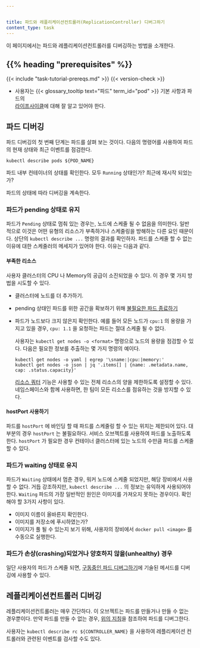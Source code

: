 ```yaml
---


title: 파드와 레플리케이션컨트롤러(ReplicationController) 디버그하기
content_type: task
---
```


<!-- overview -->

이 페이지에서는 파드와 레플리케이션컨트롤러를 디버깅하는 방법을 소개한다.

## {{% heading "prerequisites" %}}


{{< include "task-tutorial-prereqs.md" >}} {{< version-check >}}

* 사용자는
  {{< glossary_tooltip text="파드" term_id="pod" >}} 기본 사항과 파드의  
  [라이프사이클](/ko/docs/concepts/workloads/pods/pod-lifecycle/)에 대해 잘 알고 있어야 한다.

<!-- steps -->

## 파드 디버깅

파드 디버깅의 첫 번째 단계는 파드를 살펴 보는 것이다. 다음의 명령어를
사용하여 파드의 현재 상태와 최근 이벤트를 점검한다.

```shell
kubectl describe pods ${POD_NAME}
```

파드 내부 컨테이너의 상태를 확인한다. 모두 `Running` 상태인가?
최근에 재시작 되었는가?

파드의 상태에 따라 디버깅을 계속한다.

### 파드가 pending 상태로 유지

파드가 `Pending` 상태로 멈춰 있는 경우는, 노드에 스케줄 될 수 없음을 의미한다.
일반적으로 이것은 어떤 유형의 리소스가 부족하거나 스케줄링을 방해하는 다른 요인 때문이다.
상단의 `kubectl describe ...` 명령의 결과를 확인하자.
파드를 스케줄 할 수 없는 이유에 대한 스케줄러의 메세지가 있어야 한다.
이유는 다음과 같다.

#### 부족한 리소스

사용자 클러스터의 CPU 나 Memory의 공급이 소진되었을 수 있다. 이 경우
몇 가지 방법을 시도할 수 있다.

* 클러스터에 노드를 더 추가하기.

* pending 상태인 파드를 위한 공간을 확보하기 위해
  [불필요한 파드 종료하기](/ko/docs/concepts/workloads/pods/pod-lifecycle/#pod-termination)

* 파드가 노드보다 크지 않은지 확인한다. 예를 들어 모든
  노드가 `cpu:1` 의 용량을 가지고 있을 경우, `cpu: 1.1` 을 요청하는 파드는
  절대 스케줄 될 수 없다.

	사용자는 `kubectl get nodes -o <format>` 명령으로 노드의
	용량을 점검할 수 있다. 다음은 필요한 정보를 추출하는 몇 가지
	명령의 예이다.

    ```shell
    kubectl get nodes -o yaml | egrep '\sname:|cpu:|memory:'
    kubectl get nodes -o json | jq '.items[] | {name: .metadata.name, cap: .status.capacity}'
    ```

  [리소스 쿼터](/ko/docs/concepts/policy/resource-quotas/)
  기능은 사용할 수 있는 전체 리소스의 양을 제한하도록 설정할 수 있다.
  네임스페이스와 함께 사용하면,
  한 팀이 모든 리소스를 점유하는 것을 방지할 수 있다.

#### hostPort 사용하기

파드를 `hostPort` 에 바인딩 할 때 파드를 스케줄링 할 수 있는
위치는 제한되어 있다. 대부분의 경우 `hostPort` 는 불필요하다. 서비스 오브젝트를
사용하여 파드를 노출하도록 한다. `hostPort` 가 필요한 경우
컨테이너 클러스터에 있는 노드의 수만큼 파드를 스케줄 할 수 있다.

### 파드가 waiting 상태로 유지

파드가 `Waiting` 상태에서 멈춘 경우, 워커 노드에 스케줄 되었지만, 해당 장비에서 사용할 수 없다.
거듭 강조하지만, `kubectl describe ...` 의 정보는 유익하게 사용되어야 한다.
`Waiting` 파드의 가장 일반적인 원인은 이미지를 가져오지 못하는 경우이다.
확인해야 할 3가지 사항이 있다.

* 이미지 이름이 올바른지 확인한다.
* 이미지를 저장소에 푸시하였는가?
* 이미지가 풀 될 수 있는지 보기 위해, 사용자의 장비에서 `docker pull <image>` 를 수동으로
  실행한다.

### 파드가 손상(crashing)되었거나 양호하지 않을(unhealthy) 경우

일단 사용자의 파드가 스케줄 되면, [구동중인 파드 디버그하기](/ko/docs/tasks/debug-application-cluster/debug-running-pod/)에
기술된 메서드를 디버깅에 사용할 수 있다.


## 레플리케이션컨트롤러 디버깅

레플리케이션컨트롤러는 매우 간단하다. 이 오브젝트는 파드를 만들거나
만들 수 없는 경우뿐이다. 만약 파드를 만들 수 없는 경우,
[위의 지침](#파드-디버깅)을 참조하여 파드를 디버그한다.

사용자는 `kubectl describe rc ${CONTROLLER_NAME}` 을 사용하여 레플리케이션 컨트롤러와
관련된 이벤트를 검사할 수도 있다.
